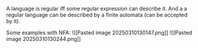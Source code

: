 A language is regular iff some regular expression can describe it.
And a a regular language can be described by a finite automata (can be accepted by it). 

Some examples with NFA:
![[Pasted image 20250310130147.png]]
![[Pasted image 20250310130244.png]]




